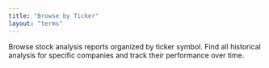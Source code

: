 ```yaml
---
title: "Browse by Ticker"
layout: "terms"
---
```


Browse stock analysis reports organized by ticker symbol. Find all historical analysis for specific companies and track their performance over time.